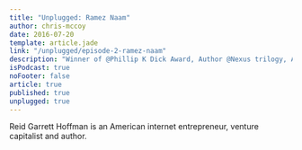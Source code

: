 ```yaml
---
title: "Unplugged: Ramez Naam"
author: chris-mccoy
date: 2016-07-20
template: article.jade
link: "/unplugged/episode-2-ramez-naam"
description: "Winner of @Phillip K Dick Award, Author @Nexus trilogy, Author @The Infinite Resource: The Power of Ideas on a Finite Planet. and more"
isPodcast: true
noFooter: false
article: true
published: true
unplugged: true
---
```


<p>
  Reid Garrett Hoffman is an American internet entrepreneur, venture capitalist and author.
</p>
